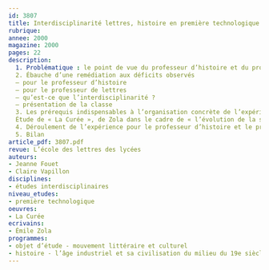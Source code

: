 ```yaml
---
id: 3807
title: Interdisciplinarité lettres, histoire en première technologique
rubrique: 
annee: 2000
magazine: 2000
pages: 22
description: 
  1. Problématique : le point de vue du professeur d’histoire et du professeur de lettres
  2. Ébauche d’une remédiation aux déficits observés
  – pour le professeur d’histoire
  – pour le professeur de lettres
  – qu’est-ce que l’interdisciplinarité ?
  – présentation de la classe
  3. Les prérequis indispensables à l’organisation concrète de l’expérience pour le professeur d’histoire et pour le professeur de lettres
  Étude de « La Curée », de Zola dans le cadre de « l’évolution de la société française de 1850 à nos jours »…
  4. Déroulement de l’expérience pour le professeur d’histoire et le professeur de lettres
  5. Bilan
article_pdf: 3807.pdf
revue: L’école des lettres des lycées
auteurs:
- Jeanne Fouet
- Claire Vapillon
disciplines:
- études interdisciplinaires
niveau_etudes:
- première technologique
oeuvres:
- La Curée
ecrivains:
- Émile Zola
programmes:
- objet d’étude - mouvement littéraire et culturel
- histoire - l’âge industriel et sa civilisation du milieu du 19e siècle à 1939
---
```


